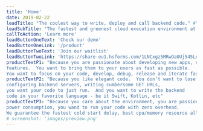 ```yaml
---
title: 'Home'
date: 2019-02-22
leadTitle: "The coolest way to write, deploy and call backend code." #"Write and deploy backend code seamlessly!"
leadSubTitle: "The fastest and greenest cloud execution environment at your fingertips.  Happy hacking!" #'Simple backend functions for web and mobile developers. Happy hacking!'
callToAction: 'Learn more'
leadButtonOneText: 'Check our demo'
leadButtonOneLink: '/product'
leadButtonTwoText: 'Join our waitlist'
leadButtonTwoLink: 'https://share-eu1.hsforms.com/1LNCxgz5MRwOaUUj545Le8wflc1e'
productTextP1: "Because you are passionate about developing new apps, new 
features.  You want to bring them to your users as fast as possible.  
You want to focus on your code, develop, debug, release and iterate fast."
productTextP2: "Because you like elegant code.  You don’t want to lose time 
configuring backend servers, writing cumbersome GET URLs, 
you want your code to just run.  And you want to write the backend 
code in your favorite language - be it Swift, Kotlin, etc"
productTextP3: "Because you care about the environment, you are passionate about 
power consumption, you wand to run your code with zero overhead.  
We guarantee the fastest cold start delay, best cpu/memory resource allocation."
# screenshot: 'images/preview.png'
---
```


